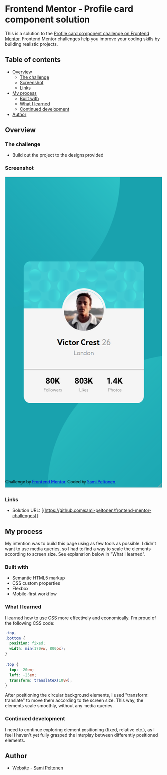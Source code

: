# Frontend Mentor - Profile card component solution

This is a solution to the [Profile card component challenge on Frontend Mentor](https://www.frontendmentor.io/challenges/profile-card-component-cfArpWshJ). Frontend Mentor challenges help you improve your coding skills by building realistic projects. 

## Table of contents

- [Overview](#overview)
  - [The challenge](#the-challenge)
  - [Screenshot](#screenshot)
  - [Links](#links)
- [My process](#my-process)
  - [Built with](#built-with)
  - [What I learned](#what-i-learned)
  - [Continued development](#continued-development)
- [Author](#author)


## Overview

### The challenge

- Build out the project to the designs provided

### Screenshot

![Solution](./screenshots/screenshot_card_375.png)

### Links

- Solution URL: [(https://github.com/sami-peltonen/frontend-mentor-challenges)]

## My process

My intention was to build this page using as few tools as possible. I didn't want to use media queries, so I had to find a way to scale the elements according to screen size. See explanation below in "What I learned".

### Built with

- Semantic HTML5 markup
- CSS custom properties
- Flexbox
- Mobile-first workflow

### What I learned

I learned how to use CSS more effectively and economically. I'm proud of the following CSS code:

```css
.top,
.bottom {
  position: fixed;
  width: min(170vw, 800px);
}

.top {
  top: -20em;
  left: -25em;
  transform: translateX(10vw);
}
```

After positioning the circular background elements, I used "transform: translate" to move them according to the screen size. This way, the elements scale smoothly, without any media queries.

### Continued development

I need to continue exploring element positioning (fixed, relative etc.), as I feel I haven't yet fully grasped the interplay between differently positioned elements.

## Author

- Website - [Sami Peltonen](https://github.com/sami-peltonen)





